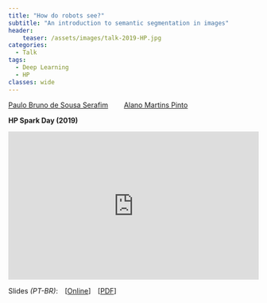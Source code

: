 ```yaml
---
title: "How do robots see?"
subtitle: "An introduction to semantic segmentation in images"
header:
    teaser: /assets/images/talk-2019-HP.jpg
categories:
  - Talk
tags:
  - Deep Learning
  - HP
classes: wide
---
```


[Paulo Bruno de Sousa Serafim](paulobruno.github.io)
  [Alano Martins Pinto](https://github.com/alanoMartins)

**HP Spark Day (2019)**

<div style="position:relative;width:100%;overflow:hidden;padding-top:59.27%">
    <iframe style="position:absolute;top:0;left:0;bottom:0;right:0;width:100%;height:100%;border:none" src="https://docs.google.com/presentation/d/e/2PACX-1vTx_hfvk8g7-3eaTq8M9_T9iRhm_6YC5Gw6xOyB7nlJyyx3PgfpMLLiiJHzlIu1A78JRh7zkQtsMmUR/embed?start=false&loop=false&delayms=3000" frameborder="0" allowfullscreen="true" mozallowfullscreen="true" webkitallowfullscreen="true"></iframe>
</div>

Slides *(PT-BR)*: [[Online](https://docs.google.com/presentation/d/e/2PACX-1vTx_hfvk8g7-3eaTq8M9_T9iRhm_6YC5Gw6xOyB7nlJyyx3PgfpMLLiiJHzlIu1A78JRh7zkQtsMmUR/pub?start=false&loop=false&delayms=3000)] [[PDF](/assets/pdfs/HowRobotsSee.pdf)]

